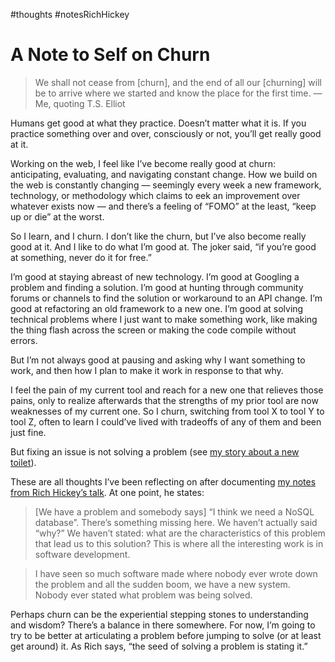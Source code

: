 #thoughts #notesRichHickey

# A Note to Self on Churn

> We shall not cease from [churn], and the end of all our [churning] will be to arrive where we started and know the place for the first time. — Me, quoting T.S. Elliot

Humans get good at what they practice. Doesn’t matter what it is. If you practice something over and over, consciously or not, you’ll get really good at it.

Working on the web, I feel like I’ve become really good at churn: anticipating, evaluating, and navigating constant change. How we build on the web is constantly changing — seemingly every week a new framework, technology, or methodology which claims to eek an improvement over whatever exists now — and there’s a feeling of “FOMO” at the least, “keep up or die” at the worst.

So I learn, and I churn. I don’t like the churn, but I’ve also become really good at it. And I like to do what I’m good at. The joker said, “if you’re good at something, never do it for free.”

I’m good at staying abreast of new technology. I’m good at Googling a problem and finding a solution. I’m good at hunting through community forums or channels to find the solution or workaround to an API change. I’m good at refactoring an old framework to a new one. I’m good at solving technical problems where I just want to make something work, like making the thing flash across the screen or making the code compile without errors.

But I’m not always good at pausing and asking why I want something to work, and then how I plan to make it work in response to that why.

I feel the pain of my current tool and reach for a new one that relieves those pains, only to realize afterwards that the strengths of my prior tool are now weaknesses of my current one. So I churn, switching from tool X to tool Y to tool Z, often to learn I could’ve lived with tradeoffs of any of them and been just fine. 

But fixing an issue is not solving a problem (see [my story about a new toilet](https://blog.jim-nielsen.com/2021/a-new-toilet/)).

These are all thoughts I’ve been reflecting on after documenting [my notes from Rich Hickey’s talk](https://blog.jim-nielsen.com/2021/notes-hammock-driven-development/). At one point, he states:

> [We have a problem and somebody says] “I think we need a NoSQL database”. There’s something missing here. We haven’t actually said “why?” We haven’t stated: what are the characteristics of this problem that lead us to this solution? This is where all the interesting work is in software development.

> I have seen so much software made where nobody ever wrote down the problem and all the sudden boom, we have a new system. Nobody ever stated what problem was being solved.

Perhaps churn can be the experiential stepping stones to understanding and wisdom? There’s a balance in there somewhere. For now, I’m going to try to be better at articulating a problem before jumping to solve (or at least get around) it. As Rich says, “the seed of solving a problem is stating it.”
